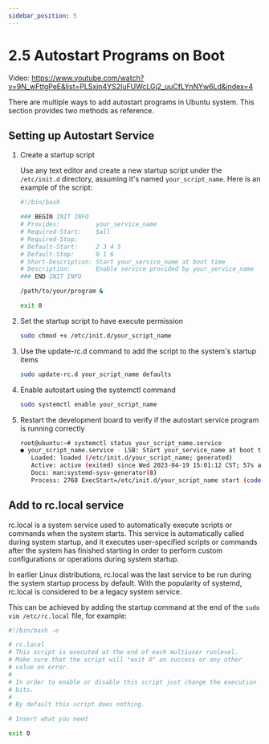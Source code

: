 ```yaml
---
sidebar_position: 5
---
```

# 2.5 Autostart Programs on Boot

Video: https://www.youtube.com/watch?v=9N_wFttgPeE&list=PLSxjn4YS2IuFUWcLGj2_uuCfLYnNYw6Ld&index=4

There are multiple ways to add autostart programs in Ubuntu system. This section provides two methods as reference.

## Setting up Autostart Service

1. Create a startup script

   Use any text editor and create a new startup script under the `/etc/init.d` directory, assuming it's named `your_script_name`. Here is an example of the script:

   ```bash
   #!/bin/bash
   
   ### BEGIN INIT INFO
   # Provides:          your_service_name
   # Required-Start:    $all
   # Required-Stop:     
   # Default-Start:     2 3 4 5
   # Default-Stop:      0 1 6
   # Short-Description: Start your_service_name at boot time
   # Description:       Enable service provided by your_service_name
   ### END INIT INFO
   
   /path/to/your/program &
   
   exit 0
   ```

2. Set the startup script to have execute permission

   ```bash
   sudo chmod +x /etc/init.d/your_script_name
   ```

3. Use the update-rc.d command to add the script to the system's startup items

   ```bash
   sudo update-rc.d your_script_name defaults
   ```

4. Enable autostart using the systemctl command

   ```bash
   sudo systemctl enable your_script_name
   ```

5. Restart the development board to verify if the autostart service program is running correctly

   ```bash
   root@ubuntu:~# systemctl status your_script_name.service 
   ● your_script_name.service - LSB: Start your_service_name at boot time
      Loaded: loaded (/etc/init.d/your_script_name; generated)
      Active: active (exited) since Wed 2023-04-19 15:01:12 CST; 57s ago
      Docs: man:systemd-sysv-generator(8)
      Process: 2768 ExecStart=/etc/init.d/your_script_name start (code=exited, status=0/SUCCESS)
   ```



## Add to rc.local service

rc.local is a system service used to automatically execute scripts or commands when the system starts. This service is automatically called during system startup, and it executes user-specified scripts or commands after the system has finished starting in order to perform custom configurations or operations during system startup.

In earlier Linux distributions, rc.local was the last service to be run during the system startup process by default. With the popularity of systemd, rc.local is considered to be a legacy system service.

This can be achieved by adding the startup command at the end of the `sudo vim /etc/rc.local` file, for example:

```bash
#!/bin/bash -e

# rc.local
# This script is executed at the end of each multiuser runlevel.
# Make sure that the script will "exit 0" on success or any other
# value on error.
#
# In order to enable or disable this script just change the execution
# bits.
#
# By default this script does nothing.

# Insert what you need

exit 0
```